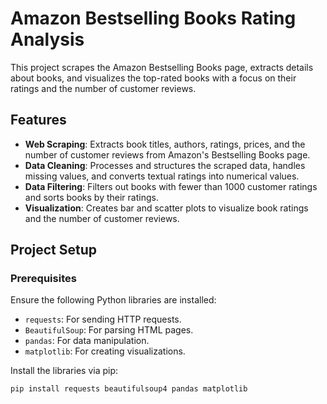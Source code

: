 # Amazon Bestselling Books Rating Analysis

This project scrapes the Amazon Bestselling Books page, extracts details about books, and visualizes the top-rated books with a focus on their ratings and the number of customer reviews.

## Features

- **Web Scraping**: Extracts book titles, authors, ratings, prices, and the number of customer reviews from Amazon's Bestselling Books page.
- **Data Cleaning**: Processes and structures the scraped data, handles missing values, and converts textual ratings into numerical values.
- **Data Filtering**: Filters out books with fewer than 1000 customer ratings and sorts books by their ratings.
- **Visualization**: Creates bar and scatter plots to visualize book ratings and the number of customer reviews.

## Project Setup

### Prerequisites

Ensure the following Python libraries are installed:
- `requests`: For sending HTTP requests.
- `BeautifulSoup`: For parsing HTML pages.
- `pandas`: For data manipulation.
- `matplotlib`: For creating visualizations.

Install the libraries via pip:
```bash
pip install requests beautifulsoup4 pandas matplotlib

